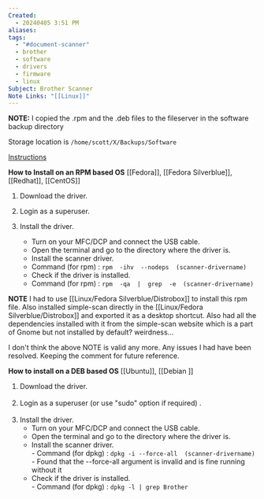 ```yaml
---
Created:
  - 20240405 3:51 PM
aliases: 
tags:
  - "#document-scanner"
  - brother
  - software
  - drivers
  - firmware
  - linux
Subject: Brother Scanner
Note Links: "[[Linux]]"
---
```

**NOTE:**
I copied the .rpm and the .deb files to the fileserver in the software backup directory

Storage location is `/home/scott/X/Backups/Software`

[Instructions](https://support.brother.com/g/b/downloadhowto.aspx?c=us&lang=en&prod=ads1000w_us&os=127&dlid=dlf105203_000&flang=4&type3=564)

**How to Install on an RPM based OS**
[[Fedora]], [[Fedora Silverblue]], [[Redhat]], [[CentOS]]
1) Download the driver.

2) Login as a superuser.
    
3)  Install the driver.
	- Turn on your MFC/DCP and connect the USB cable.
	- Open the terminal and go to the directory where the driver is.
	- Install the scanner driver.
	- Command (for rpm) : `rpm  -ihv  --nodeps  (scanner-drivername)`
	- Check if the driver is installed.
	- Command (for rpm) : `rpm  -qa  |  grep  -e  (scanner-drivername)`

**NOTE** 
I had to use [[Linux/Fedora Silverblue/Distrobox]] to install this rpm file. Also installed simple-scan directly in the [[Linux/Fedora Silverblue/Distrobox]] and exported it as a desktop shortcut. Also had all the dependencies installed with it from the simple-scan website which is a part of Gnome but not installed by default? weirdness...

I don't think the above NOTE is valid any more. Any issues I had have been resolved. Keeping the comment for future reference.

**How to install on a DEB based OS**
[[Ubuntu]], [[Debian ]]

1) Download the driver.  
     
2) Login as a superuser (or use "sudo" option if required) .  
     
3) Install the driver.
    - Turn on your MFC/DCP and connect the USB cable.
    - Open the terminal and go to the directory where the driver is.
    - Install the scanner driver.  
	      - Command (for dpkg) : `dpkg -i --force-all  (scanner-drivername)`
	      - Found that the --force-all argument is invalid and is fine running without it
    - Check if the driver is installed.  
          - Command (for dpkg) : `dpkg -l | grep Brother`

